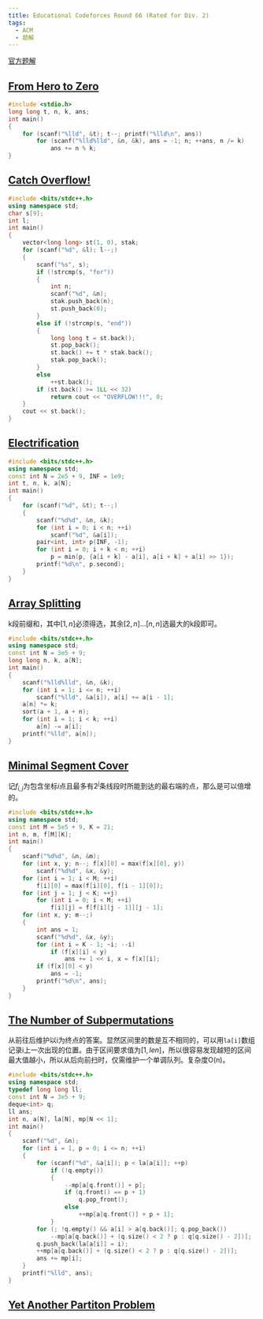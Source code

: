```yaml
---
title: Educational Codeforces Round 66 (Rated for Div. 2)
tags:
  - ACM
  - 题解
---
```

[官方题解](https://codeforces.com/blog/entry/67484)
## [From Hero to Zero](https://vjudge.net/problem/CodeForces-1175A)
```c
#include <stdio.h>
long long t, n, k, ans;
int main()
{
	for (scanf("%lld", &t); t--; printf("%lld\n", ans))
		for (scanf("%lld%lld", &n, &k), ans = -1; n; ++ans, n /= k)
			ans += n % k;
}
```
## [Catch Overflow!](https://vjudge.net/problem/CodeForces-1175B)
```cpp
#include <bits/stdc++.h>
using namespace std;
char s[9];
int l;
int main()
{
	vector<long long> st(1, 0), stak;
	for (scanf("%d", &l); l--;)
	{
		scanf("%s", s);
		if (!strcmp(s, "for"))
		{
			int n;
			scanf("%d", &n);
			stak.push_back(n);
			st.push_back(0);
		}
		else if (!strcmp(s, "end"))
		{
			long long t = st.back();
			st.pop_back();
			st.back() += t * stak.back();
			stak.pop_back();
		}
		else
			++st.back();
		if (st.back() >= 1LL << 32)
			return cout << "OVERFLOW!!!", 0;
	}
	cout << st.back();
}
```
## [Electrification](https://vjudge.net/problem/CodeForces-1175C)
```cpp
#include <bits/stdc++.h>
using namespace std;
const int N = 2e5 + 9, INF = 1e9;
int t, n, k, a[N];
int main()
{
	for (scanf("%d", &t); t--;)
	{
		scanf("%d%d", &n, &k);
		for (int i = 0; i < n; ++i)
			scanf("%d", &a[i]);
		pair<int, int> p(INF, -1);
		for (int i = 0; i + k < n; ++i)
			p = min(p, {a[i + k] - a[i], a[i + k] + a[i] >> 1});
		printf("%d\n", p.second);
	}
}
```
## [Array Splitting](https://vjudge.net/problem/CodeForces-1175D)
k段前缀和，其中$[1,n]$必须得选，其余$[2,n]\ldots [n,n]$选最大的k段即可。
```cpp
#include <bits/stdc++.h>
using namespace std;
const int N = 3e5 + 9;
long long n, k, a[N];
int main()
{
	scanf("%lld%lld", &n, &k);
	for (int i = 1; i <= n; ++i)
		scanf("%lld", &a[i]), a[i] += a[i - 1];
	a[n] *= k;
	sort(a + 1, a + n);
	for (int i = 1; i < k; ++i)
		a[n] -= a[i];
	printf("%lld", a[n]);
}
```
## [Minimal Segment Cover](https://vjudge.net/problem/CodeForces-1175E)
记$f_{i,j}$为包含坐标$i$点且最多有$2^j$条线段时所能到达的最右端的点，那么是可以倍增的。
```cpp
#include <bits/stdc++.h>
using namespace std;
const int M = 5e5 + 9, K = 21;
int n, m, f[M][K];
int main()
{
	scanf("%d%d", &n, &m);
	for (int x, y; n--; f[x][0] = max(f[x][0], y))
		scanf("%d%d", &x, &y);
	for (int i = 1; i < M; ++i)
		f[i][0] = max(f[i][0], f[i - 1][0]);
	for (int j = 1; j < K; ++j)
		for (int i = 0; i < M; ++i)
			f[i][j] = f[f[i][j - 1]][j - 1];
	for (int x, y; m--;)
	{
		int ans = 1;
		scanf("%d%d", &x, &y);
		for (int i = K - 1; ~i; --i)
			if (f[x][i] < y)
				ans += 1 << i, x = f[x][i];
		if (f[x][0] < y)
			ans = -1;
		printf("%d\n", ans);
	}
}
```
## [The Number of Subpermutations](https://vjudge.net/problem/CodeForces-1175F)
从前往后维护以i为终点的答案。显然区间里的数是互不相同的，可以用`la[i]`数组记录i上一次出现的位置。由于区间要求值为$[1,len]$，所以很容易发现越短的区间最大值越小，所以从后向前扫时，仅需维护一个单调队列。复杂度O(n)。
```cpp
#include <bits/stdc++.h>
using namespace std;
typedef long long ll;
const int N = 3e5 + 9;
deque<int> q;
ll ans;
int n, a[N], la[N], mp[N << 1];
int main()
{
	scanf("%d", &n);
	for (int i = 1, p = 0; i <= n; ++i)
	{
		for (scanf("%d", &a[i]); p < la[a[i]]; ++p)
			if (!q.empty())
			{
				--mp[a[q.front()] + p];
				if (q.front() == p + 1)
					q.pop_front();
				else
					++mp[a[q.front()] + p + 1];
			}
		for (; !q.empty() && a[i] > a[q.back()]; q.pop_back())
			--mp[a[q.back()] + (q.size() < 2 ? p : q[q.size() - 2])];
		q.push_back(la[a[i]] = i);
		++mp[a[q.back()] + (q.size() < 2 ? p : q[q.size() - 2])];
		ans += mp[i];
	}
	printf("%lld", ans);
}
```
## [Yet Another Partiton Problem](https://vjudge.net/problem/CodeForces-1175G)
```cpp
```
